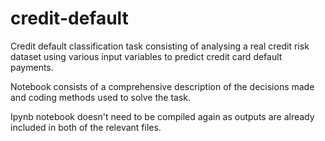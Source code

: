 # credit-default
Credit default classification task consisting of analysing a real credit risk dataset using various input variables to predict credit card default payments. 

Notebook consists of a comprehensive description of the decisions made and coding methods used to solve the task. 

Ipynb notebook doesn't need to be compiled again as outputs are already included in both of the relevant files.
